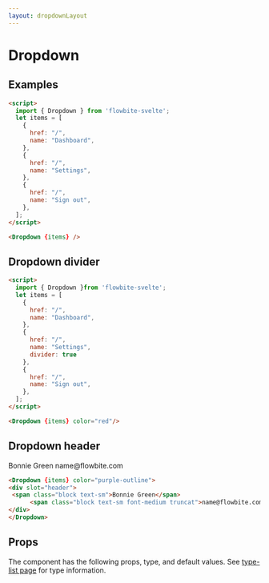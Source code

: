 ```yaml
---
layout: dropdownLayout
---
```


<script>
  import { Dropdown, Table, TableDefaultRow } from '$lib/index';
  import componentProps from '../props/DropdownDefault.json'
  // Props table
  export let dropdownItems = componentProps.props
	let propHeader = ['Name', 'Type', 'Default']
	// console.log(items)
	let divClass='w-full relative overflow-x-auto shadow-md sm:rounded-lg'

  let items = [
    {
      href: "/",
      name: "Dashboard",
    },
    {
      href: "/",
      name: "Settings",
    },
    {
      href: "/",
      name: "Sign out",
    },
  ];
  let items2 = [
    {
      href: "/",
      name: "Dashboard",
    },
    {
      href: "/",
      name: "Settings",
      divider: true
    },
    {
      href: "/",
      name: "Sign out",
    },
  ];
</script>

<h1 class="text-3xl w-full dark:text-white">Dropdown</h1>

<h2 class="text-2xl w-full dark:text-white py-8"><a id="Default_Dropdown">Examples</a></h2>

<div class="container rounded-xl my-4 mx-auto bg-white dark:bg-gray-900 border border-gray-200 dark:border-gray-700 p-2 sm:p-6">
<Dropdown {items} />
</div>

```html
<script>
  import { Dropdown } from 'flowbite-svelte';
  let items = [
    {
      href: "/",
      name: "Dashboard",
    },
    {
      href: "/",
      name: "Settings",
    },
    {
      href: "/",
      name: "Sign out",
    },
  ];
</script>

<Dropdown {items} />
```

<h2 class="text-2xl w-full dark:text-white py-8"><a id="Dropdown_divider">Dropdown divider</a></h2>

<div class="container rounded-xl my-4 mx-auto bg-white dark:bg-gray-900 border border-gray-200 dark:border-gray-700 p-2 sm:p-6">
<Dropdown items={items2} color="red"/>
</div>

```html
<script>
  import { Dropdown }from 'flowbite-svelte';
  let items = [
    {
      href: "/",
      name: "Dashboard",
    },
    {
      href: "/",
      name: "Settings",
      divider: true
    },
    {
      href: "/",
      name: "Sign out",
    },
  ];
</script>

<Dropdown {items} color="red"/>
```

<h2 class="text-2xl w-full dark:text-white py-8">Dropdown header</h2>

<div class="container rounded-xl my-4 mx-auto bg-white dark:bg-gray-900 border border-gray-200 dark:border-gray-700 p-2 sm:p-6">
<Dropdown {items} color="purple-outline">
<div slot="header">
 <span class="block text-sm">Bonnie Green</span>
      <span class="block text-sm font-medium truncat">name@flowbite.com</span>
</div>
</Dropdown>
</div>


```html
<Dropdown {items} color="purple-outline">
<div slot="header">
 <span class="block text-sm">Bonnie Green</span>
      <span class="block text-sm font-medium truncat">name@flowbite.com</span>
</div>
</Dropdown>
```

<h2 class="text-2xl w-full dark:text-white py-8"><a id="Props">Props</a></h2>

<p class="dark:text-white py-4 text-lg">The component has the following props, type, and default values. See <a href="/type-list" class="text-blue-600 hover:underline dark:text-blue-500">type-list page</a> for type information.</p>

<Table header={propHeader} {divClass} >
  <TableDefaultRow items={dropdownItems} rowState='hover' />
</Table>
